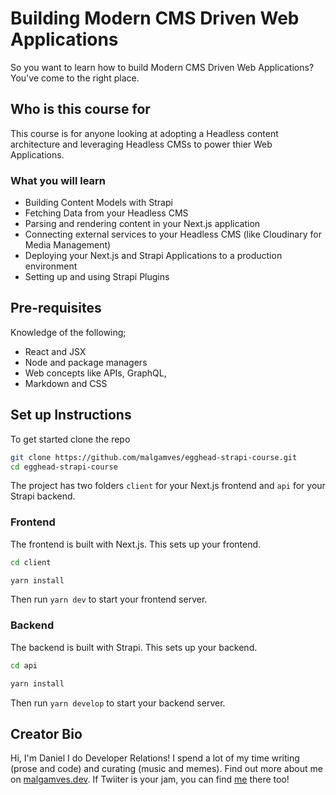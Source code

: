 # Building Modern CMS Driven Web Applications

So you want to learn how to build Modern CMS Driven Web Applications? You've come to the right place. 

## Who is this course for

This course is for anyone looking at adopting a Headless content architecture and leveraging Headless CMSs to power thier Web Applications.

### What you will learn
- Building Content Models with Strapi
- Fetching Data from your Headless CMS
- Parsing and rendering content in your Next.js application
- Connecting external services to your Headless CMS (like Cloudinary for Media Management)
- Deploying your Next.js and Strapi Applications to a production environment
- Setting up and using Strapi Plugins

## Pre-requisites
Knowledge of the following;
- React and JSX 
- Node and package managers
- Web concepts like APIs, GraphQL, 
- Markdown and CSS

## Set up Instructions

To get started clone the repo
```bash
git clone https://github.com/malgamves/egghead-strapi-course.git
cd egghead-strapi-course
```

The project has two folders `client` for your Next.js frontend and `api` for your Strapi backend.


### Frontend
The frontend is built with Next.js. This sets up your frontend.
```bash
cd client

yarn install
```

Then run `yarn dev` to start your frontend server.

### Backend
The backend is built with Strapi. This sets up your backend.
```bash
cd api

yarn install
```

Then run `yarn develop` to start your backend server.


## Creator Bio
Hi, I'm Daniel I do Developer Relations! I spend a lot of my time writing (prose and code) and curating (music and memes). Find out more about me on [malgamves.dev](https://malgamves.dev). If Twiiter is your jam, you can find [me](https://github.com/malgamves) there too!

